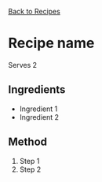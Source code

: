 [Back to Recipes](.)  
# Recipe name
Serves 2

## Ingredients
- Ingredient 1
- Ingredient 2
  
## Method
1. Step 1
1. Step 2
